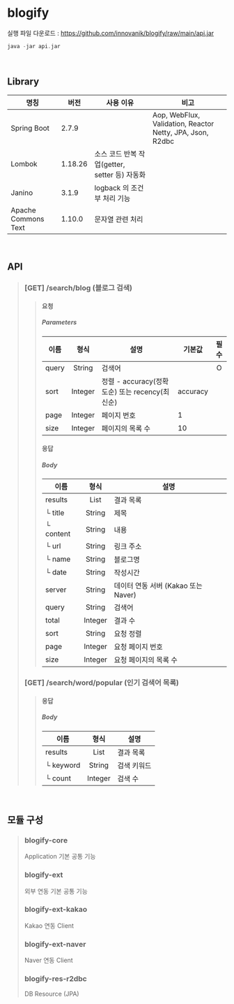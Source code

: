 # blogify

실행 파일 다운로드 : <https://github.com/innovanik/blogify/raw/main/api.jar>
``` C
java -jar api.jar
```
<br/>

## Library
|명칭|버전|사용 이유|비고|
|-|-|-|-|
|Spring Boot|2.7.9||Aop, WebFlux, Validation, Reactor Netty, JPA, Json, R2dbc|
|Lombok|1.18.26|소스 코드 반복 작업(getter, setter 등) 자동화||
|Janino|3.1.9|logback 의 조건부 처리 기능||
|Apache Commons Text|1.10.0|문자열 관련 처리||
<br/>

## API
>### [GET] /search/blog (블로그 검색)
>> #### 요청
>> ##### Parameters
>> |이름|형식|설명|기본값|필수|
>> |-|:-:|-|-|:-:|
>> |query|String|검색어||O|
>> |sort|Integer|정렬 - accuracy(정확도순) 또는 recency(최신순)|accuracy||
>> |page|Integer|페이지 번호|1||
>> |size|Integer|페이지의 목록 수|10||
>> #### 응답
>> ##### Body
>> |이름|형식|설명|
>> |-|:-:|-|
>> |results|List|결과 목록|
>> |└ title|String|제목|
>> |└ content|String|내용|
>> |└ url|String|링크 주소|
>> |└ name|String|블로그명|
>> |└ date|String|작성시간|
>> |server|String|데이터 연동 서버 (Kakao 또는 Naver)|
>> |query|String|검색어|
>> |total|Integer|결과 수|
>> |sort|String|요청 정렬|
>> |page|Integer|요청 페이지 번호|
>> |size|Integer|요청 페이지의 목록 수|
>
>
>### [GET] /search/word/popular (인기 검색어 목록)<br/>
>> #### 응답
>> ##### Body
>> |이름|형식|설명|
>> |-|:-:|-|
>> |results|List|결과 목록|
>> |└ keyword|String|검색 키워드|
>> |└ count|Integer|검색 수|
<br/>

## 모듈 구성
> ### blogify-core
> Application 기본 공통 기능
> ### blogify-ext
> 외부 연동 기본 공통 기능
> ### blogify-ext-kakao
> Kakao 연동 Client
> ### blogify-ext-naver
> Naver 연동 Client
> ### blogify-res-r2dbc
> DB Resource (JPA)
